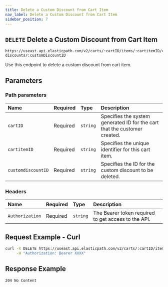 ```yaml
---
title: Delete a Custom Discount from Cart Item
nav_label: Delete a Custom Discount from Cart Item
sidebar_position: 7
---
```


## `DELETE` Delete a Custom Discount from Cart Item

```http
https://useast.api.elasticpath.com/v2/carts/:cartID/items/:cartitemID/custom-discounts/:customDiscountID
```

Use this endpoint to delete a custom discount from cart item.

## Parameters

### Path parameters

| Name                      | Required | Type     | Description                |
|:--------------------------|:---------|:---------|:---------------------------|
| `cartID` | Required | `string` | Specifies the system generated ID for the cart that the customer created. |
| `cartitemID` | Required | `string` | Specifies the unique identifier for this cart item. |
| `customdiscountID` | Required | `string` | Specifies the ID for the custom discount to be deleted. |

### Headers

| Name                      | Required | Type     | Description                |
|:--------------------------|:---------|:---------|:---------------------------|
| `Authorization`           | Required | `string` | The Bearer token required to get access to the API. |


## Request Example - Curl

```bash
curl -X DELETE https://useast.api.elasticpath.com/v2/carts/:cartID/items/:cartitemID/custom-discounts/:customDiscountID \
     -H "Authorization: Bearer XXXX" 
```

## Response Example

`204 No Content`
